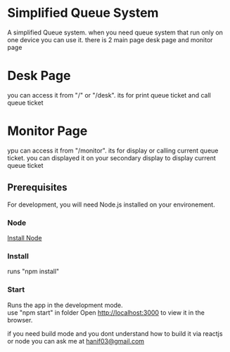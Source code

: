 # Simplified Queue System

A simplified Queue system. when you need queue system that run only on one device you can use it. there is 2 main page
desk page and monitor page 

# Desk Page
you can access it from "/" or "/desk". its for print queue ticket and call queue ticket

# Monitor Page
ypu can access it from "/monitor". its for display or calling current queue ticket. you can displayed it on your secondary display to display current queue ticket

## Prerequisites

For development, you will need Node.js installed on your environement.

### Node

[Install Node](https://docs.npmjs.com/downloading-and-installing-node-js-and-npm)

### Install

runs "npm install"

### Start

Runs the app in the development mode.<br>
use "npm start" in folder
Open [http://localhost:3000](http://localhost:3000) to view it in the browser.

if you need build mode and you dont understand how to build it via reactjs or node you can ask me at hanif03@gmail.com
